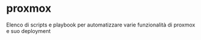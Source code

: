 # proxmox
Elenco di scripts e playbook per automatizzare varie funzionalità di proxmox e suo deployment
